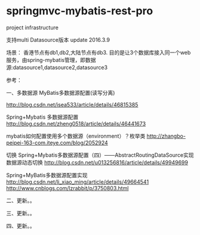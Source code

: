 # springmvc-mybatis-rest-pro
project infrastructure

支持multi Datasource版本
update 2016.3.9

场景：
香港节点有db1,db2,大陆节点有db3.
目的是让3个数据库接入同一个web服务，由spring-mybatis管理，即数据源:datasource1,datasource2,datasource3


参考：

一、多数据源
MyBatis多数据源配置(读写分离)

http://blog.csdn.net/isea533/article/details/46815385

Spring+Mybatis 多数据源配置
http://blog.csdn.net/zheng0518/article/details/46441673

mybatis如何配置使用多个数据源（environment）？枚举类
http://zhangbo-peipei-163-com.iteye.com/blog/2052924

切换
Spring+Mybatis多数据源配置（四）——AbstractRoutingDataSource实现数据源动态切换
http://blog.csdn.net/u013256816/article/details/49949699

Spring+MyBatis多数据源配置实现
http://blog.csdn.net/li_xiao_ming/article/details/49664541
http://www.cnblogs.com/lzrabbit/p/3750803.html

二、更新。。


三、更新。。


四、更新。。
